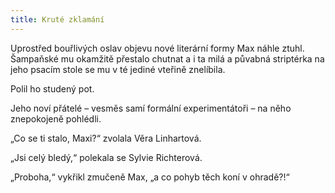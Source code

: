 ```yaml
---
title: Kruté zklamání
---
```


Uprostřed bouřlivých oslav objevu nové literární formy Max náhle ztuhl. Šampaňské mu okamžitě přestalo chutnat a i ta milá a půvabná striptérka na jeho psacím stole se mu v té jediné vteřině znelíbila.

Polil ho studený pot.

Jeho noví přátelé – vesměs samí formální experimentátoři – na něho znepokojeně pohlédli.

„Co se ti stalo, Maxi?“ zvolala Věra Linhartová.

„Jsi celý bledý,“ polekala se Sylvie Richterová.

„Proboha,“ vykřikl zmučeně Max, „a co pohyb těch koní v ohradě?!“
